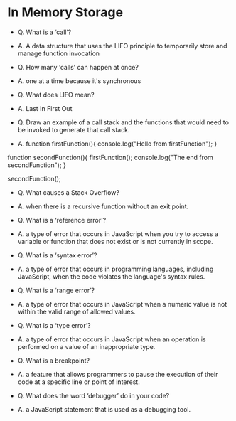 # In Memory Storage


- Q. What is a ‘call’?


- A. A data structure that uses the LIFO principle to temporarily store and manage function invocation

- Q. How many ‘calls’ can happen at once?


- A. one at a time because it's synchronous

- Q. What does LIFO mean?


- A. Last In First Out

- Q. Draw an example of a call stack and the functions that would need to be invoked to generate that call stack.


- A. function firstFunction(){
  console.log("Hello from firstFunction");
}

function secondFunction(){
  firstFunction();
  console.log("The end from secondFunction");
}

secondFunction();

- Q. What causes a Stack Overflow?


- A. when there is a recursive function without an exit point.



- Q. What is a ‘reference error’?



- A.  a type of error that occurs in JavaScript when you try to access a variable or function that does not exist or is not currently in scope.


- Q. What is a ‘syntax error’?



- A. a type of error that occurs in programming languages, including JavaScript, when the code violates the language's syntax rules.


- Q. What is a ‘range error’?



- A. a type of error that occurs in JavaScript when a numeric value is not within the valid range of allowed values.


- Q. What is a ‘type error’?



- A. a type of error that occurs in JavaScript when an operation is performed on a value of an inappropriate type.


- Q. What is a breakpoint?



- A. a feature that allows programmers to pause the execution of their code at a specific line or point of interest.


- Q. What does the word ‘debugger’ do in your code?



- A. a JavaScript statement that is used as a debugging tool.